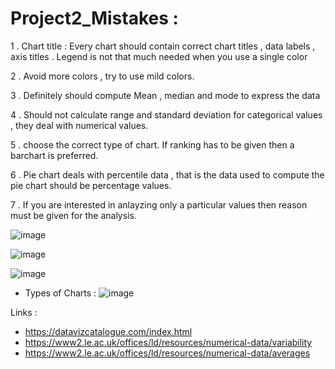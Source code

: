 # Project2_Mistakes :

1 . Chart title : Every chart should contain correct chart titles , data labels , axis titles . Legend is not that much needed when you use a single color

2 . Avoid more colors , try to use mild colors.

3 . Definitely should compute Mean , median and mode to express the data 

4 . Should not calculate range and standard deviation for categorical values , they deal with numerical values.

5 . choose the correct type of chart. If ranking has to be given then a barchart is preferred.

6 . Pie chart deals with percentile data , that is the data used to compute the pie chart should be percentage values.

7 . If you are interested in anlayzing only a particular values then reason must be given for the analysis.

![image](https://user-images.githubusercontent.com/36688218/47194878-ca64b780-d376-11e8-8830-fd4fbc8f7332.png)

![image](https://user-images.githubusercontent.com/36688218/47194944-20395f80-d377-11e8-8219-f7d13e83db1a.png)

![image](https://user-images.githubusercontent.com/36688218/47195001-61ca0a80-d377-11e8-82b7-2876f236842b.png)




- Types of Charts :
![image](https://user-images.githubusercontent.com/36688218/47100588-7f9f4e80-d255-11e8-8f29-13c71dee4ec1.png)

Links :
- https://datavizcatalogue.com/index.html
- https://www2.le.ac.uk/offices/ld/resources/numerical-data/variability
- https://www2.le.ac.uk/offices/ld/resources/numerical-data/averages



